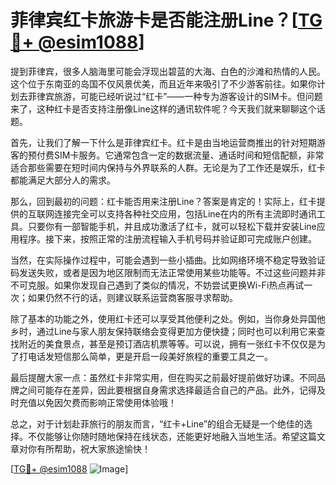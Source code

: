 # 菲律宾红卡旅游卡是否能注册Line？[[TG💪+ @esim1088](https://t.me/s/esim1088)]

提到菲律宾，很多人脑海里可能会浮现出碧蓝的大海、白色的沙滩和热情的人民。这个位于东南亚的岛国不仅风景优美，而且近年来吸引了不少游客前往。如果你计划去菲律宾旅游，可能已经听说过“红卡”——一种专为游客设计的SIM卡。但问题来了，这种红卡是否支持注册像Line这样的通讯软件呢？今天我们就来聊聊这个话题。

首先，让我们了解一下什么是菲律宾红卡。红卡是由当地运营商推出的针对短期游客的预付费SIM卡服务。它通常包含一定的数据流量、通话时间和短信配额，非常适合那些需要在短时间内保持与外界联系的人群。无论是为了工作还是娱乐，红卡都能满足大部分人的需求。

那么，回到最初的问题：红卡能否用来注册Line？答案是肯定的！实际上，红卡提供的互联网连接完全可以支持各种社交应用，包括Line在内的所有主流即时通讯工具。只要你有一部智能手机，并且成功激活了红卡，就可以轻松下载并安装Line应用程序。接下来，按照正常的注册流程输入手机号码并验证即可完成账户创建。

当然，在实际操作过程中，可能会遇到一些小插曲。比如网络环境不稳定导致验证码发送失败，或者是因为地区限制而无法正常使用某些功能等。不过这些问题并非不可克服。如果你发现自己遇到了类似的情况，不妨尝试更换Wi-Fi热点再试一次；如果仍然不行的话，则建议联系运营商客服寻求帮助。

除了基本的功能之外，使用红卡还可以享受其他便利之处。例如，当你身处异国他乡时，通过Line与家人朋友保持联络会变得更加方便快捷；同时也可以利用它来查找附近的美食景点，甚至是预订酒店机票等等。可以说，拥有一张红卡不仅仅是为了打电话发短信那么简单，更是开启一段美好旅程的重要工具之一。

最后提醒大家一点：虽然红卡非常实用，但在购买之前最好提前做好功课。不同品牌之间可能存在差异，因此要根据自身需求选择最适合自己的产品。此外，记得及时充值以免因欠费而影响正常使用体验哦！

总之，对于计划赴菲旅行的朋友而言，“红卡+Line”的组合无疑是一个绝佳的选择。不仅能够让你随时随地保持在线状态，还能更好地融入当地生活。希望这篇文章对你有所帮助，祝大家旅途愉快！

[[TG💪+ @esim1088](https://t.me/s/esim1088) ![Image](https://i.postimg.cc/4NQfJmqS/Snipaste-2025-05-13-00-14-12.png)]